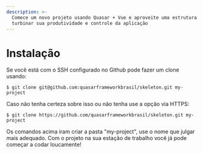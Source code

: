 ```yaml
---
description: >-
  Comece um novo projeto usando Quasar + Vue e aproveite uma estrutura que irá
  turbinar sua produtividade e controle da aplicação
---
```


# Instalação

Se você está com o SSH configurado no Github pode fazer um clone usando:

```
$ git clone git@github.com:quasarframeworkbrasil/skeleton.git my-project
```

Caso não tenha certeza sobre isso ou não tenha use a opção via HTTPS:

```
$ git clone https://github.com/quasarframeworkbrasil/skeleton.git my-project
```

Os comandos acima iram criar a pasta "my-project", use o nome que julgar mais adequado. Com o projeto na sua estação de trabalho você já pode começar a codar loucamente!

